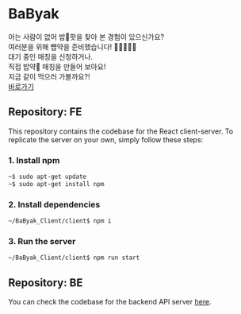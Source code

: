 # BaByak
아는 사람이 없어 밥🍚팟을 찾아 본 경험이 있으신가요?  
여러분을 위해 뺩약을 준비했습니다! 🍔🍜🍕🥗🍦  
대기 중인 매칭을 신청하거나.  
직접 밥약🍚 매칭을 만들어 보아요!  
지금 같이 먹으러 가볼까요?!  
[바로가기](http://54.95.223.66:3000/)  

## Repository: FE
This repository contains the codebase for the React client-server. To replicate the server on your own, simply follow these steps:  
  
### 1. Install npm
```bash
~$ sudo apt-get update
~$ sudo apt-get install npm
```
### 2. Install dependencies
```bash
~/BaByak_Client/client$ npm i
```
### 3. Run the server
```bash
~/BaByak_Client/client$ npm run start
```

## Repository: BE
You can check the codebase for the backend API server [here](https://github.com/pcjs156/babyak-be).
